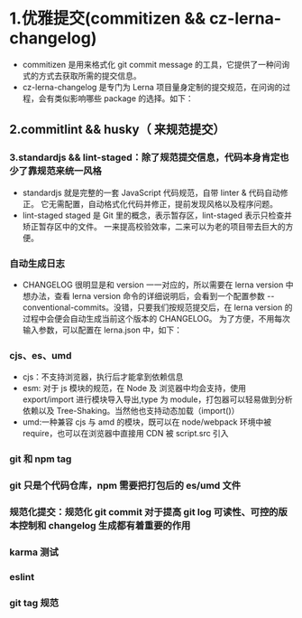 # 1.优雅提交(commitizen && cz-lerna-changelog)

- commitizen 是用来格式化 git commit message 的工具，它提供了一种问询式的方式去获取所需的提交信息。
- cz-lerna-changelog 是专门为 Lerna 项目量身定制的提交规范，在问询的过程，会有类似影响哪些 package 的选择。如下：

## 2.commitlint && husky（ 来规范提交）

### 3.standardjs && lint-staged：除了规范提交信息，代码本身肯定也少了靠规范来统一风格

- standardjs 就是完整的一套 JavaScript 代码规范，自带 linter & 代码自动修正。 它无需配置，自动格式化代码并修正，提前发现风格以及程序问题。
- lint-staged staged 是 Git 里的概念，表示暂存区，lint-staged 表示只检查并矫正暂存区中的文件。 一来提高校验效率，二来可以为老的项目带去巨大的方便。

### 自动生成日志

- CHANGELOG 很明显是和 version 一一对应的，所以需要在 lerna version 中想办法，查看 lerna version 命令的详细说明后，会看到一个配置参数 --conventional-commits。没错，只要我们按规范提交后，在 lerna version 的过程中会便会自动生成当前这个版本的 CHANGELOG。 为了方便，不用每次输入参数，可以配置在 lerna.json 中，如下：

### cjs、es、umd

- cjs：不支持浏览器，执行后才能拿到依赖信息
- esm: 对于 js 模块的规范，在 Node 及 浏览器中均会支持，使用 export/import 进行模块导入导出,type 为 module，打包器可以轻易做到分析依赖以及 Tree-Shaking。当然他也支持动态加载（import()）
- umd:一种兼容 cjs 与 amd 的模块，既可以在 node/webpack 环境中被 require，也可以在浏览器中直接用 CDN 被 script.src 引入

### git 和 npm tag

### git 只是个代码仓库，npm 需要把打包后的 es/umd 文件

### 规范化提交：规范化 git commit 对于提高 git log 可读性、可控的版本控制和 changelog 生成都有着重要的作用

### karma 测试

### eslint

### git tag 规范
